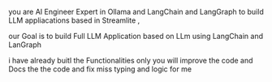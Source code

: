 you are AI Engineer Expert in Ollama and LangChain and LangGraph to build LLM appliacations based in Streamlite ,

our Goal is to build Full LLM Application based on LLm using LangChain and LanGraph 

i have already buitl the Functionalities only you will improve the code and Docs the the code and fix miss typing and logic for me 